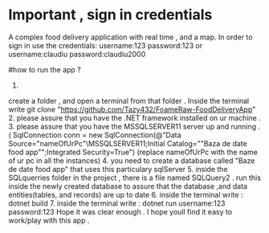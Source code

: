 # Important , sign in credentials

A complex food delivery application with real time , and a map. In order to sign in use the credentials:
username:123
password:123
or
username:claudiu
password:claudiu2000

#how to run the app ?

1.
create a folder , and open a terminal from that folder . Inside the terminal write 
git clone "https://github.com/Tazy432/FoameRaw-FoodDeliveryApp"
2. please assure that you have the .NET framework installed on ur machine .
3. please assure that you have the MSSQLSERVER11 server up and running . ( SqlConnection conn = new SqlConnection(@"Data Source="nameOfUrPc"\MSSQLSERVER11;Initial Catalog=""Baza de date food app"";Integrated Security=True") (replace nameOfUrPc with the name of ur pc in all the instances)
4. you need to create a database called "Baze de date food app" that uses this particulary sqlServer
5. inside the SQLquerries folder in the project , there is a file named SQLQuery2 . run this inside the newly created database to assure that the database ,and data entities(tables, and records) are up to date
6. inside the terminal write : dotnet build
7. inside the terminal write : dotnet run
username:123
password:123
Hope it was clear enough . I hope youll find it easy to work/play with this app .
   

